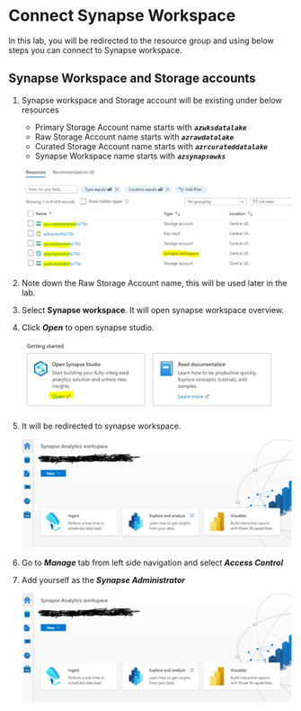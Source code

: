 # Connect Synapse Workspace

In this lab, you will be redirected to the resource group and using below steps you can connect to Synapse workspace.


## Synapse Workspace and Storage accounts

1. Synapse workspace and Storage account will be existing under below resources

    -	Primary Storage Account name starts with **_``azwksdatalake``_**
    -	Raw Storage Account name starts with **_``azrawdatalake``_** 
    -	Curated Storage Account name starts with **_``azrcurateddatalake``_** 
    -	Synapse Workspace name starts with **_``azsynapsewks``_** 
    
    
    ![storage](./assets/1_chk_storage_accounts.jpg "Select storage accounts")

2. Note down the Raw Storage Account name, this will be used later in the lab.

4. Select __Synapse workspace__. It will open synapse workspace overview.

6. Click **_Open_** to open synapse studio.

    ![ws](./assets/2_open_ws.jpg "open WS")

5. It will be redirected to synapse workspace.

    ![viewws](./assets/3_ws.jpg "view WS")
    
6. Go to **_Manage_** tab from left side navigation and select **_Access Control_**
7. Add yourself as the **_Synapse Administrator_**

    ![Access](./assets/3_ws.jpg "Access")
